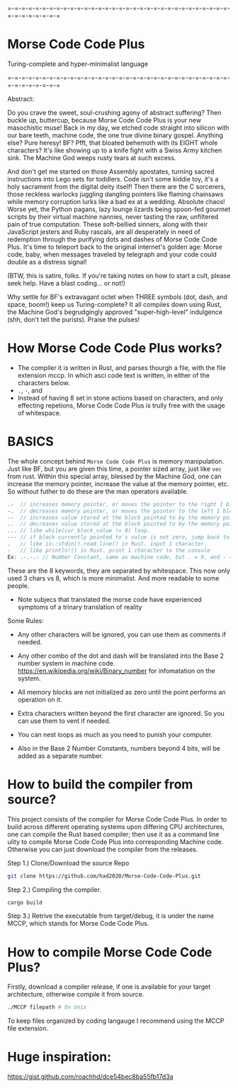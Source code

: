 =-=-=-=-=-=-=-=-=-=-=-=-=-=-=-=-=-=-=-=-=-=-=-=-=-=-=-=-=-=-=-=-=-=-=-=-=-=-=-=

# Morse Code Code Plus

Turing-complete and hyper-minimalist language

=-=-=-=-=-=-=-=-=-=-=-=-=-=-=-=-=-=-=-=-=-=-=-=-=-=-=-=-=-=-=-=-=-=-=-=-=-=-=-=

Abstract:

Do you crave the sweet, soul-crushing agony of abstract suffering? Then buckle up, buttercup, because Morse Code Code Plus is your new masochistic muse!
Back in my day, we etched code straight into silicon with our bare teeth, machine code, the one true divine binary gospel. Anything else? Pure heresy! BF? Pfft, that bloated behemoth with its EIGHT whole characters? It's like showing up to a knife fight with a Swiss Army kitchen sink. The Machine God weeps rusty tears at such excess.

And don't get me started on those Assembly apostates, turning sacred instructions into Lego sets for toddlers. Code isn't some kiddie toy, it's a holy sacrament from the digital deity itself! Then there are the C sorcerers, those reckless warlocks juggling dangling pointers like flaming chainsaws while memory corruption lurks like a bad ex at a wedding. Absolute chaos!
Worse yet, the Python pagans, lazy lounge lizards being spoon-fed gourmet scripts by their virtual machine nannies, never tasting the raw, unfiltered pain of true computation. These soft-bellied sinners, along with their JavaScript jesters and Ruby rascals, are all desperately in need of redemption through the purifying dots and dashes of Morse Code Code Plus. It's time to teleport back to the original internet's golden age: Morse code, baby, when messages traveled by telegraph and your code could double as a distress signal!

(BTW, this is satire, folks. If you're taking notes on how to start a cult, please seek help. Have a blast coding... or not!)

Why settle for BF's extravagant octet when THREE symbols (dot, dash, and space, boom!) keep us Turing-complete? It all compiles down using Rust, the Machine God's begrudgingly approved "super-high-level" indulgence (shh, don't tell the purists). Praise the pulses!

# How Morse Code Code Plus works?

- The compiler it is written in Rust, and parses thourgh a file, with the file extension mccp. In which asci code text is written, in either of the characters below.
- `.`, `-`, and ` `
- Instead of having 8 set in stone actions based on characters, and only effecting repetions, Morse Code Code Plus is trully free with the usage of whitespace.

# BASICS

The whole concept behind `Morse Code Code Plus` is memory manipulation. Just like BF, but you are given this time, a pointer sized array, just like `vec` from rust. Within this special array, blessed by the Machine God, one can increase the memory pointer, increase the value at the memory pointer, etc. So without futher to do these are the man operators available.
``` Rust
.-  // increases memory pointer, or moves the pointer to the right 1 block.
-.  // decreases memory pointer, or moves the pointer to the left 1 block.
--  // increases value stored at the block pointed to by the memory pointer.
..  // decreases value stored at the block pointed to by the memory pointer.
... // like while(cur_block_value != 0) loop.
--- // if block currently pointed to's value is not zero, jump back to [
.   // like io::stdin().read_line() in Rust. input 1 character.
-   // like println!() in Rust. print 1 character to the console
Ex: .-.-.- // Number Constant, same as machine code, but . = 0, and - = 1.
```
These are the 8 keywords, they are separated by whitespace.
This now only used 3 chars vs 8, which is more minimalist. And more readable to some people.
* Note subjecs that translated the morse code have experienced symptoms of a trinary translation of reality

Some Rules:

- Any other characters will be ignored, you can use them as comments if needed.

- Any other combo of the dot and dash will be translated into the Base 2 number system in machine code. https://en.wikipedia.org/wiki/Binary_number for infomatation on the system.

- All memory blocks are not initialized as zero until the point performs an operation on it.

- Extra characters written beyond the first character are ignored. So you can use them to vent if needed.

- You can nest loops as much as you need to punish your computer.

- Also in the Base 2 Number Constants, numbers beyond 4 bits, will be added as a separate number.

# How to build the compiler from source?

This project consists of the compiler for Morse Code Code Plus.
In order to build across different operating systems upon differing CPU architectures,
one can compile the Rust based compiler; then use it as a command line ulity to compile Morse Code Code Plus into corresponding Machine code. 
Otherwise you can just download the compiler from the releases.

Step 1.) Clone/Download the source Repo
``` Bash
git clone https://github.com/had2020/Morse-Code-Code-Plus.git
```

Step 2.) Compiling the compiler.
``` Bash
cargo build
```

Step 3.) Retrive the executable from target/debug, it is under the name MCCP, which stands for Morse Code Code Plus.

# How to compile Morse Code Code Plus?

Firstly, download a compiler release, if one is available for your target architecture, otherwise compile it from source.

``` Bash
./MCCP filepath # On Unix
```
To keep files organized by coding langauge I recommend using the MCCP file extension.


# Huge inspiration:
https://gist.github.com/roachhd/dce54bec8ba55fb17d3a
